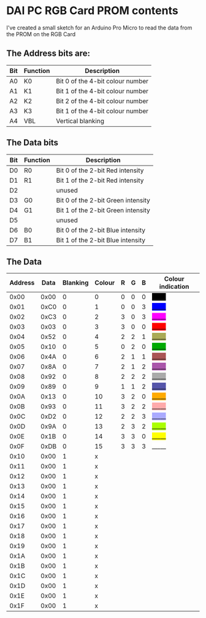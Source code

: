# DAI PC RGB Card PROM contents

I've created a small sketch for an Arduino Pro Micro to read the data from the PROM on the RGB Card

## The Address bits are:

| Bit | Function    | Description                       |
|-----|-------------|-----------------------------------| 
| A0  | K0          | Bit 0 of the 4-bit colour number  | 
| A1  | K1          | Bit 1 of the 4-bit colour number  | 
| A2  | K2          | Bit 2 of the 4-bit colour number  | 
| A3  | K3          | Bit 1 of the 4-bit colour number  | 
| A4  | VBL         | Vertical blanking                 | 

## The Data bits

| Bit | Function    | Description                           | 
|-----|-------------|---------------------------------------|
| D0  | R0          | Bit 0 of the 2-bit Red intensity      | 
| D1  | R1          | Bit 1 of the 2-bit Red intensity      | 
| D2  |             | unused                                | 
| D3  | G0          | Bit 0 of the 2-bit Green intensity    | 
| D4  | G1          | Bit 1 of the 2-bit Green intensity    | 
| D5  |             | unused                                | 
| D6  | B0          | Bit 0 of the 2-bit Blue intensity     | 
| D7  | B1          | Bit 1 of the 2-bit Blue intensity     | 

## The Data

| Address | Data    | Blanking    | Colour  | R   | G   | B   | Colour indication | 
|---------|---------|-------------|---------|-----|-----|-----|-------------|
| 0x00    | 0x00    | 0           | 0       | 0   | 0   | 0   | <span style="background-color: #000">_____</span>
| 0x01    | 0xC0    | 0           | 1       | 0   | 0   | 3   | <span style="background-color: #00f">_____</span>
| 0x02    | 0xC3    | 0           | 2       | 3   | 0   | 3   | <span style="background-color: #f0f">_____</span>
| 0x03    | 0x03    | 0           | 3       | 3   | 0   | 0   | <span style="background-color: #f00">_____</span>
| 0x04    | 0x52    | 0           | 4       | 2   | 2   | 1   | <span style="background-color: #aa5">_____</span>
| 0x05    | 0x10    | 0           | 5       | 0   | 2   | 0   | <span style="background-color: #0a0">_____</span>
| 0x06    | 0x4A    | 0           | 6       | 2   | 1   | 1   | <span style="background-color: #a55">_____</span>
| 0x07    | 0x8A    | 0           | 7       | 2   | 1   | 2   | <span style="background-color: #a5a">_____</span>
| 0x08    | 0x92    | 0           | 8       | 2   | 2   | 2   | <span style="background-color: #aaa">_____</span>
| 0x09    | 0x89    | 0           | 9       | 1   | 1   | 2   | <span style="background-color: #55a">_____</span>
| 0x0A    | 0x13    | 0           | 10      | 3   | 2   | 0   | <span style="background-color: #fa0">_____</span>
| 0x0B    | 0x93    | 0           | 11      | 3   | 2   | 2   | <span style="background-color: #faa">_____</span>
| 0x0C    | 0xD2    | 0           | 12      | 2   | 2   | 3   | <span style="background-color: #aaf">_____</span>
| 0x0D    | 0x9A    | 0           | 13      | 2   | 3   | 2   | <span style="background-color: #af0">_____</span>
| 0x0E    | 0x1B    | 0           | 14      | 3   | 3   | 0   | <span style="background-color: #ff0">_____</span>
| 0x0F    | 0xDB    | 0           | 15      | 3   | 3   | 3   | <span style="background-color: #fff">_____</span>
| 0x10    | 0x00    | 1           | x       
| 0x11    | 0x00    | 1           | x       
| 0x12    | 0x00    | 1           | x       
| 0x13    | 0x00    | 1           | x       
| 0x14    | 0x00    | 1           | x       
| 0x15    | 0x00    | 1           | x       
| 0x16    | 0x00    | 1           | x       
| 0x17    | 0x00    | 1           | x       
| 0x18    | 0x00    | 1           | x       
| 0x19    | 0x00    | 1           | x       
| 0x1A    | 0x00    | 1           | x       
| 0x1B    | 0x00    | 1           | x       
| 0x1C    | 0x00    | 1           | x       
| 0x1D    | 0x00    | 1           | x       
| 0x1E    | 0x00    | 1           | x       
| 0x1F    | 0x00    | 1           | x       
